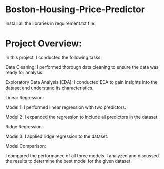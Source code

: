 # Boston-Housing-Price-Predictor

Install all the libraries in requirement.txt file.

# Project Overview:

In this project, I conducted the following tasks:

Data Cleaning: 
I performed thorough data cleaning to ensure the data was ready for analysis.

Exploratory Data Analysis (EDA): 
I conducted EDA to gain insights into the dataset and understand its characteristics.

Linear Regression:

Model 1: I performed linear regression with two predictors.

Model 2: I expanded the regression to include all predictors in the dataset.

Ridge Regression:

Model 3: I applied ridge regression to the dataset.

Model Comparison:

I compared the performance of all three models.
I analyzed and discussed the results to determine the best model for the given dataset.

